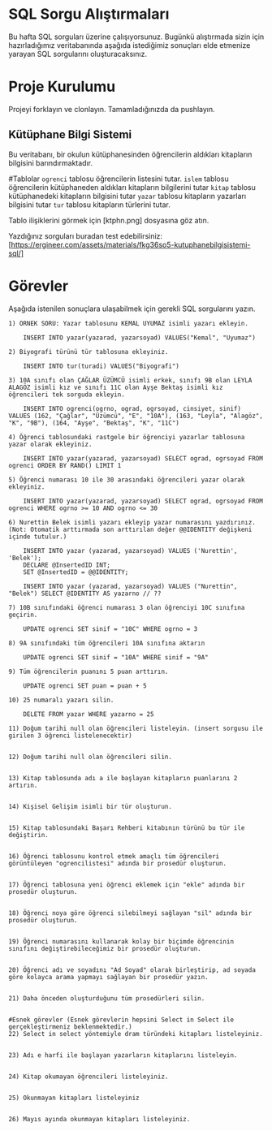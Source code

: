 # SQL Sorgu Alıştırmaları

Bu hafta SQL sorguları üzerine çalışıyorsunuz. Bugünkü alıştırmada sizin için hazırladığımız veritabanında aşağıda istediğimiz sonuçları elde etmenize yarayan SQL sorgularını oluşturacaksınız.

# Proje Kurulumu
Projeyi forklayın ve clonlayın. Tamamladığınızda da pushlayın.

## Kütüphane Bilgi Sistemi

Bu veritabanı, bir okulun kütüphanesinden öğrencilerin aldıkları kitapların bilgisini barındırmaktadır.

#Tablolar 
`ogrenci` tablosu öğrencilerin listesini tutar.
`islem` tablosu öğrencilerin kütüphaneden aldıkları kitapların bilgilerini tutar
`kitap` tablosu kütüphanedeki kitapların bilgisini tutar
`yazar` tablosu kitapların yazarları bilgisini tutar
`tur` tablosu kitapların türlerini tutar.

Tablo ilişiklerini görmek için [ktphn.png] dosyasına göz atın.

Yazdığınız sorguları buradan test edebilirsiniz: [https://ergineer.com/assets/materials/fkg36so5-kutuphanebilgisistemi-sql/]



# Görevler
Aşağıda istenilen sonuçlara ulaşabilmek için gerekli SQL sorgularını yazın. 



	1) ÖRNEK SORU: Yazar tablosunu KEMAL UYUMAZ isimli yazarı ekleyin.
	
        INSERT INTO yazar(yazarad, yazarsoyad) VALUES("Kemal", "Uyumaz")
	
	2) Biyografi türünü tür tablosuna ekleyiniz.
	
        INSERT INTO tur(turadi) VALUES("Biyografi")
	
	3) 10A sınıfı olan ÇAĞLAR ÜZÜMCÜ isimli erkek, sınıfı 9B olan LEYLA ALAGÖZ isimli kız ve sınıfı 11C olan Ayşe Bektaş isimli kız öğrencileri tek sorguda ekleyin. 
	
        INSERT INTO ogrenci(ogrno, ograd, ogrsoyad, cinsiyet, sinif) VALUES (162, "Çağlar", "Üzümcü", "E", "10A"), (163, "Leyla", "Alagöz", "K", "9B"), (164, "Ayşe", "Bektaş", "K", "11C")
	
	4) Öğrenci tablosundaki rastgele bir öğrenciyi yazarlar tablosuna yazar olarak ekleyiniz.
	
        INSERT INTO yazar(yazarad, yazarsoyad) SELECT ograd, ogrsoyad FROM ogrenci ORDER BY RAND() LIMIT 1
	
	5) Öğrenci numarası 10 ile 30 arasındaki öğrencileri yazar olarak ekleyiniz.
	
        INSERT INTO yazar(yazarad, yazarsoyad) SELECT ograd, ogrsoyad FROM ogrenci WHERE ogrno >= 10 AND ogrno <= 30 
	
	6) Nurettin Belek isimli yazarı ekleyip yazar numarasını yazdırınız.
	(Not: Otomatik arttırmada son arttırılan değer @@IDENTITY değişkeni içinde tutulur.)
	
        INSERT INTO yazar (yazarad, yazarsoyad) VALUES ('Nurettin', 'Belek');
        DECLARE @InsertedID INT;
        SET @InsertedID = @@IDENTITY;

        INSERT INTO yazar (yazarad, yazarsoyad) VALUES ("Nurettin", "Belek") SELECT @IDENTITY AS yazarno // ??
	
	7) 10B sınıfındaki öğrenci numarası 3 olan öğrenciyi 10C sınıfına geçirin.
	
        UPDATE ogrenci SET sinif = "10C" WHERE ogrno = 3
	
	8) 9A sınıfındaki tüm öğrencileri 10A sınıfına aktarın
	
        UPDATE ogrenci SET sinif = "10A" WHERE sinif = "9A"
	
	9) Tüm öğrencilerin puanını 5 puan arttırın.
	
        UPDATE ogrenci SET puan = puan + 5
	
	10) 25 numaralı yazarı silin.

        DELETE FROM yazar WHERE yazarno = 25

	11) Doğum tarihi null olan öğrencileri listeleyin. (insert sorgusu ile girilen 3 öğrenci listelenecektir)
	
	
	12) Doğum tarihi null olan öğrencileri silin. 
	
	
	13) Kitap tablosunda adı a ile başlayan kitapların puanlarını 2 artırın.
	
	
	14) Kişisel Gelişim isimli bir tür oluşturun.
	
	
	15) Kitap tablosundaki Başarı Rehberi kitabının türünü bu tür ile değiştirin.
	
	
	16) Öğrenci tablosunu kontrol etmek amaçlı tüm öğrencileri görüntüleyen "ogrencilistesi" adında bir prosedür oluşturun.
	
	
	17) Öğrenci tablosuna yeni öğrenci eklemek için "ekle" adında bir prosedür oluşturun.
	
	
	18) Öğrenci noya göre öğrenci silebilmeyi sağlayan "sil" adında bir prosedür oluşturun.
	
	
	19) Öğrenci numarasını kullanarak kolay bir biçimde öğrencinin sınıfını değiştirebileceğimiz bir prosedür oluşturun.
	
	
	20) Öğrenci adı ve soyadını "Ad Soyad" olarak birleştirip, ad soyada göre kolayca arama yapmayı sağlayan bir prosedür yazın.
	
	
	21) Daha önceden oluşturduğunu tüm prosedürleri silin.
	
	
	#Esnek görevler (Esnek görevlerin hepsini Select in Select ile gerçekleştirmeniz beklenmektedir.)
	22) Select in select yöntemiyle dram türündeki kitapları listeleyiniz.
	
	
	23) Adı e harfi ile başlayan yazarların kitaplarını listeleyin.
	
	
	24) Kitap okumayan öğrencileri listeleyiniz.
	
	
	25) Okunmayan kitapları listeleyiniz

	
	26) Mayıs ayında okunmayan kitapları listeleyiniz.
